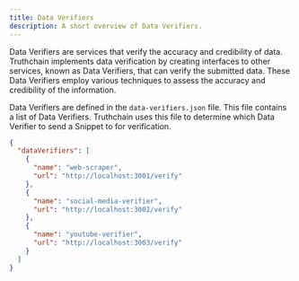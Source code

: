 ```yaml
---
title: Data Verifiers
description: A short overview of Data Verifiers.
---
```


Data Verifiers are services that verify the accuracy and credibility of data. Truthchain implements data verification by creating interfaces to other services, known as Data Verifiers, that can verify the submitted data. These Data Verifiers employ various techniques to assess the accuracy and credibility of the information.

Data Verifiers are defined in the `data-verifiers.json` file. This file contains a list of Data Verifiers. Truthchain uses this file to determine which Data Verifier to send a Snippet to for verification.

```json
{
  "dataVerifiers": [
    {
      "name": "web-scraper",
      "url": "http://localhost:3001/verify"
    },
    {
      "name": "social-media-verifier",
      "url": "http://localhost:3002/verify"
    },
    {
      "name": "youtube-verifier",
      "url": "http://localhost:3003/verify"
    }
  ]
}
```